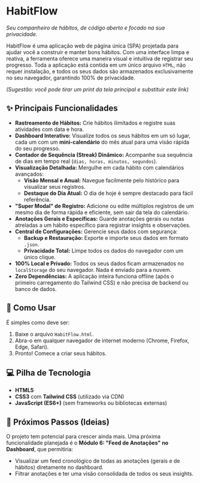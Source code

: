 # HabitFlow

*Seu companheiro de hábitos, de código aberto e focado na sua privacidade.*

HabitFlow é uma aplicação web de página única (SPA) projetada para ajudar você a construir e manter bons hábitos. Com uma interface limpa e reativa, a ferramenta oferece uma maneira visual e intuitiva de registrar seu progresso. Toda a aplicação está contida em um único arquivo `HTML`, não requer instalação, e todos os seus dados são armazenados exclusivamente no seu navegador, garantindo 100% de privacidade.

*(Sugestão: você pode tirar um print da tela principal e substituir este link)*

## ✨ Principais Funcionalidades

  - **Rastreamento de Hábitos:** Crie hábitos ilimitados e registre suas atividades com data e hora.
  - **Dashboard Interativo:** Visualize todos os seus hábitos em um só lugar, cada um com um **mini-calendário** do mês atual para uma visão rápida do seu progresso.
  - **Contador de Sequência (Streak) Dinâmico:** Acompanhe sua sequência de dias em tempo real (`dias, horas, minutos, segundos`).
  - **Visualização Detalhada:** Mergulhe em cada hábito com calendários avançados:
      - **Visão Mensal e Anual:** Navegue facilmente pelo histórico para visualizar seus registros.
      - **Destaque do Dia Atual:** O dia de hoje é sempre destacado para fácil referência.
  - **"Super Modal" de Registro:** Adicione ou edite múltiplos registros de um mesmo dia de forma rápida e eficiente, sem sair da tela do calendário.
  - **Anotações Gerais e Específicas:** Guarde anotações gerais ou notas atreladas a um hábito específico para registrar insights e observações.
  - **Central de Configurações:** Gerencie seus dados com segurança:
      - **Backup e Restauração:** Exporte e importe seus dados em formato `.json`.
      - **Privacidade Total:** Limpe todos os dados do navegador com um único clique.
  - **100% Local e Privado:** Todos os seus dados ficam armazenados no `localStorage` do seu navegador. Nada é enviado para a nuvem.
  - **Zero Dependências:** A aplicação inteira funciona offline (após o primeiro carregamento do Tailwind CSS) e não precisa de backend ou banco de dados.

## 🚀 Como Usar

É simples como deve ser:

1.  Baixe o arquivo `HabitFlow.html`.
2.  Abra-o em qualquer navegador de internet moderno (Chrome, Firefox, Edge, Safari).
3.  Pronto\! Comece a criar seus hábitos.

## 💻 Pilha de Tecnologia

  - **HTML5**
  - **CSS3** com **Tailwind CSS** (utilizado via CDN)
  - **JavaScript (ES6+)** (sem frameworks ou bibliotecas externas)

## 🔮 Próximos Passos (Ideias)

O projeto tem potencial para crescer ainda mais. Uma próxima funcionalidade planejada é o **Módulo 6: "Feed de Anotações" no Dashboard**, que permitiria:

  - Visualizar um feed cronológico de todas as anotações (gerais e de hábitos) diretamente no dashboard.
  - Filtrar anotações e ter uma visão consolidada de todos os seus insights.